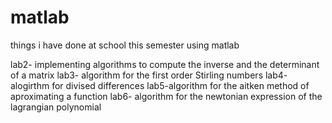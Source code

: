 # matlab
things i have done at school this semester using matlab

lab2- implementing algorithms to compute the inverse and the determinant of a matrix
lab3- algorithm for the first order Stirling numbers
lab4- alogirthm for divised differences
lab5-algorithm for the aitken method of aproximating a function
lab6- algorithm for the newtonian expression of the lagrangian polynomial
